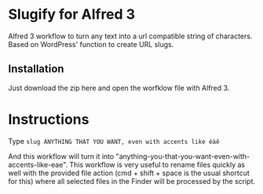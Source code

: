 # Slugify for Alfred 3
Alfred 3 workflow to turn any text into a url compatible string of characters. Based on WordPress' function to create URL slugs.

## Installation
Just download the zip here and open the worfklow file with Alfred 3.

# Instructions
Type ```slug ANYTHING THAT YOU WANT, even with accents like éàê```

And this workflow will turn it into "anything-you-that-you-want-even-with-accents-like-eae". This workflow is very useful to rename files quickly as well with the provided file action (cmd + shift + space is the usual shortcut for this) where all selected files in the Finder will be processed by the script.

